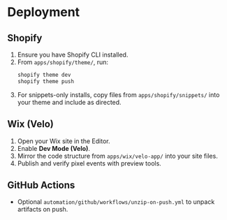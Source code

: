 # Deployment

## Shopify
1. Ensure you have Shopify CLI installed.
2. From `apps/shopify/theme/`, run:
   ```bash
   shopify theme dev
   shopify theme push
   ```
3. For snippets-only installs, copy files from `apps/shopify/snippets/` into your theme and include as directed.

## Wix (Velo)
1. Open your Wix site in the Editor.
2. Enable **Dev Mode (Velo)**.
3. Mirror the code structure from `apps/wix/velo-app/` into your site files.
4. Publish and verify pixel events with preview tools.

## GitHub Actions
- Optional `automation/github/workflows/unzip-on-push.yml` to unpack artifacts on push.
